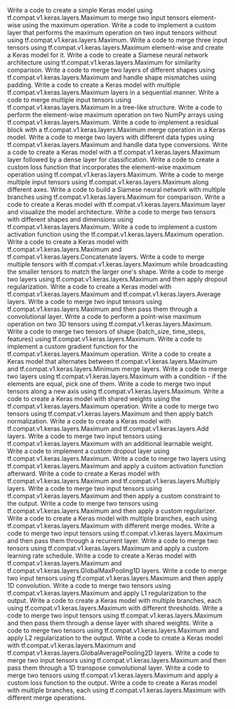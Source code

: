Write a code to create a simple Keras model using tf.compat.v1.keras.layers.Maximum to merge two input tensors element-wise using the maximum operation.
Write a code to implement a custom layer that performs the maximum operation on two input tensors without using tf.compat.v1.keras.layers.Maximum.
Write a code to merge three input tensors using tf.compat.v1.keras.layers.Maximum element-wise and create a Keras model for it.
Write a code to create a Siamese neural network architecture using tf.compat.v1.keras.layers.Maximum for similarity comparison.
Write a code to merge two layers of different shapes using tf.compat.v1.keras.layers.Maximum and handle shape mismatches using padding.
Write a code to create a Keras model with multiple tf.compat.v1.keras.layers.Maximum layers in a sequential manner.
Write a code to merge multiple input tensors using tf.compat.v1.keras.layers.Maximum in a tree-like structure.
Write a code to perform the element-wise maximum operation on two NumPy arrays using tf.compat.v1.keras.layers.Maximum.
Write a code to implement a residual block with a tf.compat.v1.keras.layers.Maximum merge operation in a Keras model.
Write a code to merge two layers with different data types using tf.compat.v1.keras.layers.Maximum and handle data type conversions.
Write a code to create a Keras model with a tf.compat.v1.keras.layers.Maximum layer followed by a dense layer for classification.
Write a code to create a custom loss function that incorporates the element-wise maximum operation using tf.compat.v1.keras.layers.Maximum.
Write a code to merge multiple input tensors using tf.compat.v1.keras.layers.Maximum along different axes.
Write a code to build a Siamese neural network with multiple branches using tf.compat.v1.keras.layers.Maximum for comparison.
Write a code to create a Keras model with tf.compat.v1.keras.layers.Maximum layer and visualize the model architecture.
Write a code to merge two tensors with different shapes and dimensions using tf.compat.v1.keras.layers.Maximum.
Write a code to implement a custom activation function using the tf.compat.v1.keras.layers.Maximum operation.
Write a code to create a Keras model with tf.compat.v1.keras.layers.Maximum and tf.compat.v1.keras.layers.Concatenate layers.
Write a code to merge multiple tensors with tf.compat.v1.keras.layers.Maximum while broadcasting the smaller tensors to match the larger one's shape.
Write a code to merge two layers using tf.compat.v1.keras.layers.Maximum and then apply dropout regularization.
Write a code to create a Keras model with tf.compat.v1.keras.layers.Maximum and tf.compat.v1.keras.layers.Average layers.
Write a code to merge two input tensors using tf.compat.v1.keras.layers.Maximum and then pass them through a convolutional layer.
Write a code to perform a point-wise maximum operation on two 3D tensors using tf.compat.v1.keras.layers.Maximum.
Write a code to merge two tensors of shape (batch_size, time_steps, features) using tf.compat.v1.keras.layers.Maximum.
Write a code to implement a custom gradient function for the tf.compat.v1.keras.layers.Maximum operation.
Write a code to create a Keras model that alternates between tf.compat.v1.keras.layers.Maximum and tf.compat.v1.keras.layers.Minimum merge layers.
Write a code to merge two layers using tf.compat.v1.keras.layers.Maximum with a condition - if the elements are equal, pick one of them.
Write a code to merge two input tensors along a new axis using tf.compat.v1.keras.layers.Maximum.
Write a code to create a Keras model with shared weights using the tf.compat.v1.keras.layers.Maximum operation.
Write a code to merge two tensors using tf.compat.v1.keras.layers.Maximum and then apply batch normalization.
Write a code to create a Keras model with tf.compat.v1.keras.layers.Maximum and tf.compat.v1.keras.layers.Add layers.
Write a code to merge two input tensors using tf.compat.v1.keras.layers.Maximum with an additional learnable weight.
Write a code to implement a custom dropout layer using tf.compat.v1.keras.layers.Maximum.
Write a code to merge two layers using tf.compat.v1.keras.layers.Maximum and apply a custom activation function afterward.
Write a code to create a Keras model with tf.compat.v1.keras.layers.Maximum and tf.compat.v1.keras.layers.Multiply layers.
Write a code to merge two input tensors using tf.compat.v1.keras.layers.Maximum and then apply a custom constraint to the output.
Write a code to merge two tensors using tf.compat.v1.keras.layers.Maximum and then apply a custom regularizer.
Write a code to create a Keras model with multiple branches, each using tf.compat.v1.keras.layers.Maximum with different merge modes.
Write a code to merge two input tensors using tf.compat.v1.keras.layers.Maximum and then pass them through a recurrent layer.
Write a code to merge two tensors using tf.compat.v1.keras.layers.Maximum and apply a custom learning rate schedule.
Write a code to create a Keras model with tf.compat.v1.keras.layers.Maximum and tf.compat.v1.keras.layers.GlobalMaxPooling1D layers.
Write a code to merge two input tensors using tf.compat.v1.keras.layers.Maximum and then apply 1D convolution.
Write a code to merge two tensors using tf.compat.v1.keras.layers.Maximum and apply L1 regularization to the output.
Write a code to create a Keras model with multiple branches, each using tf.compat.v1.keras.layers.Maximum with different thresholds.
Write a code to merge two input tensors using tf.compat.v1.keras.layers.Maximum and then pass them through a dense layer with shared weights.
Write a code to merge two tensors using tf.compat.v1.keras.layers.Maximum and apply L2 regularization to the output.
Write a code to create a Keras model with tf.compat.v1.keras.layers.Maximum and tf.compat.v1.keras.layers.GlobalAveragePooling2D layers.
Write a code to merge two input tensors using tf.compat.v1.keras.layers.Maximum and then pass them through a 1D transpose convolutional layer.
Write a code to merge two tensors using tf.compat.v1.keras.layers.Maximum and apply a custom loss function to the output.
Write a code to create a Keras model with multiple branches, each using tf.compat.v1.keras.layers.Maximum with different merge operations.